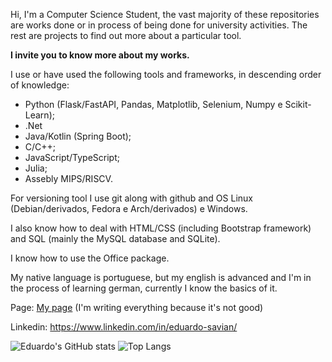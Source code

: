 Hi, I'm a Computer Science Student, the vast majority of these repositories are works done or in process of being done for university activities. The rest are projects to find out more about a particular tool.

**I invite you to know more about my works.**

I use or have used the following tools and frameworks, in descending order of knowledge:
- Python (Flask/FastAPI, Pandas, Matplotlib, Selenium, Numpy e Scikit-Learn);
- .Net
- Java/Kotlin (Spring Boot);
- C/C++;
- JavaScript/TypeScript;
- Julia;
- Assebly MIPS/RISCV.

For versioning tool I use git along with github and OS Linux (Debian/derivados, Fedora e Arch/derivados) e Windows.

I also know how to deal with HTML/CSS (including Bootstrap framework) and SQL (mainly the MySQL database and SQLite).

I know how to use the Office package.

My native language is portuguese, but my english is advanced and I'm in the process of learning german, currently I know the basics of it.

Page: [My page](https://eduardosavian.github.io) (I'm writing everything because it's not good)

Linkedin: https://www.linkedin.com/in/eduardo-savian/

![Eduardo's GitHub stats](https://github-readme-stats.vercel.app/api?username=eduardosavian&theme=dark&show_icons=true&layout=compact)
![Top Langs](https://github-readme-stats.vercel.app/api/top-langs/?username=eduardosavian&theme=dark&show_icons=true&layout=compact)
<!--(https://github.com/EduardoSaviandeOliveira)-->
